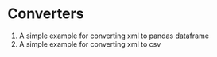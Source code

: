 # Converters
1. A simple example for converting xml to pandas dataframe
2. A simple example for converting xml to csv
